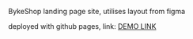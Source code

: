 BykeShop landing page site, utilises layout from figma

deployed with github pages, link: [DEMO LINK](https://pavel-gutsal.github.io/react_todo-app/)